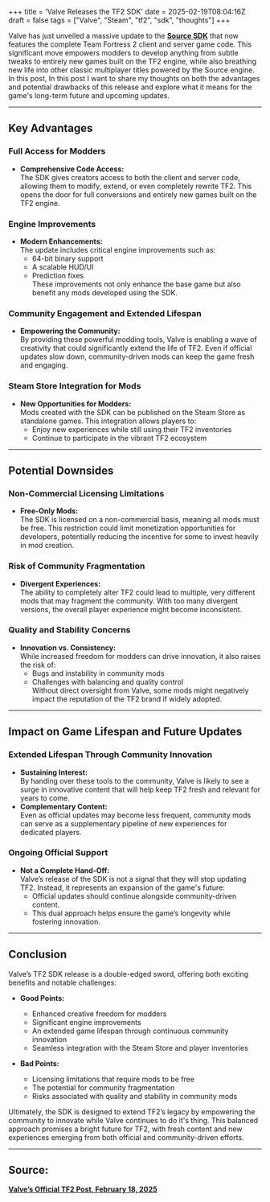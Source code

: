 +++
title = 'Valve Releases the TF2 SDK'
date = 2025-02-19T08:04:16Z
draft = false
tags = ["Valve", "Steam", "tf2", "sdk", "thoughts"]
+++

Valve has just unveiled a massive update to the **[Source SDK](https://developer.valvesoftware.com)** that now features the complete Team Fortress 2 client and server game code. This significant move empowers modders to develop anything from subtle tweaks to entirely new games built on the TF2 engine, while also breathing new life into other classic multiplayer titles powered by the Source engine. In this post, In this post I want to share my thoughts on both the advantages and potential drawbacks of this release and explore what it means for the game's long-term future and upcoming updates.

---

## Key Advantages

### Full Access for Modders
- **Comprehensive Code Access:**  
  The SDK gives creators access to both the client and server code, allowing them to modify, extend, or even completely rewrite TF2. This opens the door for full conversions and entirely new games built on the TF2 engine.

### Engine Improvements
- **Modern Enhancements:**  
  The update includes critical engine improvements such as:
  - 64-bit binary support  
  - A scalable HUD/UI  
  - Prediction fixes  
  These improvements not only enhance the base game but also benefit any mods developed using the SDK.

### Community Engagement and Extended Lifespan
- **Empowering the Community:**  
  By providing these powerful modding tools, Valve is enabling a wave of creativity that could significantly extend the life of TF2. Even if official updates slow down, community-driven mods can keep the game fresh and engaging.  

### Steam Store Integration for Mods
- **New Opportunities for Modders:**  
  Mods created with the SDK can be published on the Steam Store as standalone games. This integration allows players to:
  - Enjoy new experiences while still using their TF2 inventories  
  - Continue to participate in the vibrant TF2 ecosystem

---

## Potential Downsides

### Non-Commercial Licensing Limitations
- **Free-Only Mods:**  
  The SDK is licensed on a non-commercial basis, meaning all mods must be free. This restriction could limit monetization opportunities for developers, potentially reducing the incentive for some to invest heavily in mod creation.  

### Risk of Community Fragmentation
- **Divergent Experiences:**  
  The ability to completely alter TF2 could lead to multiple, very different mods that may fragment the community. With too many divergent versions, the overall player experience might become inconsistent.

### Quality and Stability Concerns
- **Innovation vs. Consistency:**  
  While increased freedom for modders can drive innovation, it also raises the risk of:
  - Bugs and instability in community mods  
  - Challenges with balancing and quality control  
  Without direct oversight from Valve, some mods might negatively impact the reputation of the TF2 brand if widely adopted.

---

## Impact on Game Lifespan and Future Updates

### Extended Lifespan Through Community Innovation
- **Sustaining Interest:**  
  By handing over these tools to the community, Valve is likely to see a surge in innovative content that will help keep TF2 fresh and relevant for years to come.
- **Complementary Content:**  
  Even as official updates may become less frequent, community mods can serve as a supplementary pipeline of new experiences for dedicated players.

### Ongoing Official Support
- **Not a Complete Hand-Off:**  
  Valve’s release of the SDK is not a signal that they will stop updating TF2. Instead, it represents an expansion of the game's future:
  - Official updates should continue alongside community-driven content.
  - This dual approach helps ensure the game’s longevity while fostering innovation.

---

## Conclusion

Valve’s TF2 SDK release is a double-edged sword, offering both exciting benefits and notable challenges:

- **Good Points:**  
  - Enhanced creative freedom for modders  
  - Significant engine improvements  
  - An extended game lifespan through continuous community innovation  
  - Seamless integration with the Steam Store and player inventories

- **Bad Points:**  
  - Licensing limitations that require mods to be free  
  - The potential for community fragmentation  
  - Risks associated with quality and stability in community mods

Ultimately, the SDK is designed to extend TF2’s legacy by empowering the community to innovate while Valve continues to do it's thing. This balanced approach promises a bright future for TF2, with fresh content and new experiences emerging from both official and community-driven efforts.

---

## Source:
**[Valve’s Official TF2 Post, February 18, 2025](https://www.teamfortress.com/post.php?id=238809)**